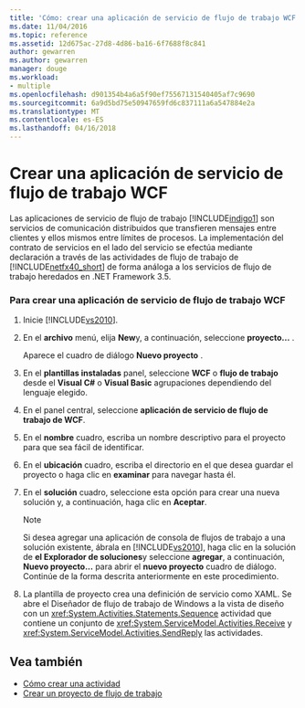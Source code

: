 ```yaml
---
title: 'Cómo: crear una aplicación de servicio de flujo de trabajo WCF | Documentos de Microsoft'
ms.date: 11/04/2016
ms.topic: reference
ms.assetid: 12d675ac-27d8-4d86-ba16-6f7688f8c841
author: gewarren
ms.author: gewarren
manager: douge
ms.workload:
- multiple
ms.openlocfilehash: d901354b4a6a5f90ef75567131540405af7c9690
ms.sourcegitcommit: 6a9d5bd75e50947659fd6c837111a6a547884e2a
ms.translationtype: MT
ms.contentlocale: es-ES
ms.lasthandoff: 04/16/2018
---
```

# <a name="how-to-create-a-wcf-workflow-service-application"></a>Crear una aplicación de servicio de flujo de trabajo WCF

Las aplicaciones de servicio de flujo de trabajo [!INCLUDE[indigo1](../workflow-designer/includes/indigo1_md.md)] son servicios de comunicación distribuidos que transfieren mensajes entre clientes y ellos mismos entre límites de procesos. La implementación del contrato de servicios en el lado del servicio se efectúa mediante declaración a través de las actividades de flujo de trabajo de [!INCLUDE[netfx40_short](../workflow-designer/includes/netfx40_short_md.md)] de forma análoga a los servicios de flujo de trabajo heredados en .NET Framework 3.5.

### <a name="to-create-a-wcf-workflow-service-application"></a>Para crear una aplicación de servicio de flujo de trabajo WCF

1.  Inicie [!INCLUDE[vs2010](../misc/includes/vs2010_md.md)].

2.  En el **archivo** menú, elija **New**y, a continuación, seleccione **proyecto...** .

     Aparece el cuadro de diálogo **Nuevo proyecto** .

3.  En el **plantillas instaladas** panel, seleccione **WCF** o **flujo de trabajo** desde el **Visual C#** o **Visual Basic** agrupaciones dependiendo del lenguaje elegido.

4.  En el panel central, seleccione **aplicación de servicio de flujo de trabajo de WCF**.

5.  En el **nombre** cuadro, escriba un nombre descriptivo para el proyecto para que sea fácil de identificar.

6.  En el **ubicación** cuadro, escriba el directorio en el que desea guardar el proyecto o haga clic en **examinar** para navegar hasta él.

7.  En el **solución** cuadro, seleccione esta opción para crear una nueva solución y, a continuación, haga clic en **Aceptar**.

    > [!NOTE]
    > Si desea agregar una aplicación de consola de flujos de trabajo a una solución existente, ábrala en [!INCLUDE[vs2010](../misc/includes/vs2010_md.md)], haga clic en la solución de **el Explorador de soluciones**y seleccione **agregar**, a continuación, **Nuevo proyecto...** para abrir el **nuevo proyecto** cuadro de diálogo. Continúe de la forma descrita anteriormente en este procedimiento.

8.  La plantilla de proyecto crea una definición de servicio como XAML. Se abre el Diseñador de flujo de trabajo de Windows a la vista de diseño con un <xref:System.Activities.Statements.Sequence> actividad que contiene un conjunto de <xref:System.ServiceModel.Activities.Receive> y <xref:System.ServiceModel.Activities.SendReply> las actividades.

## <a name="see-also"></a>Vea también

- [Cómo crear una actividad](/dotnet/framework/windows-workflow-foundation/how-to-create-an-activity)
- [Crear un proyecto de flujo de trabajo](../workflow-designer/creating-a-workflow-project.md)